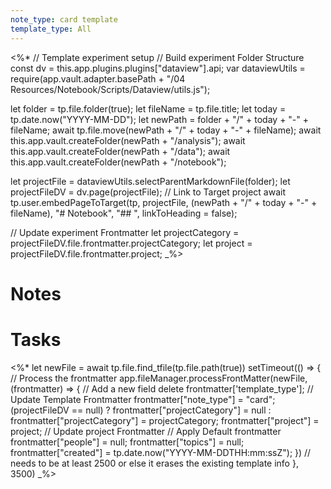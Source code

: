 ```yaml
---
note_type: card template
template_type: All
---
```

<%*
// Template experiment setup 
// Build experiment Folder Structure
const dv = this.app.plugins.plugins["dataview"].api;
var dataviewUtils = require(app.vault.adapter.basePath + "/04 Resources/Notebook/Scripts/Dataview/utils.js");

let folder = tp.file.folder(true);
let fileName = tp.file.title;
let today = tp.date.now("YYYY-MM-DD");
let newPath = folder + "/" + today + "-" + fileName;
await tp.file.move(newPath + "/" + today + "-" + fileName);
await this.app.vault.createFolder(newPath + "/analysis");
await this.app.vault.createFolder(newPath + "/data");
await this.app.vault.createFolder(newPath + "/notebook");

let projectFile = dataviewUtils.selectParentMarkdownFile(folder);
let projectFileDV = dv.page(projectFile);
// Link to Target project
await tp.user.embedPageToTarget(tp, projectFile, (newPath + "/" + today + "-" + fileName), "# Notebook", "## ", linkToHeading = false); 

// Update experiment Frontmatter
let projectCategory = projectFileDV.file.frontmatter.projectCategory;
let project = projectFileDV.file.frontmatter.project;
_%>
# Notes

# Tasks

<%*
  let newFile = await tp.file.find_tfile(tp.file.path(true))
setTimeout(() => {
  // Process the frontmatter
  app.fileManager.processFrontMatter(newFile, (frontmatter) => {
    // Add a new field
		delete frontmatter['template_type'];
		// Update Template Frontmatter
		frontmatter["note_type"] = "card";
		(projectFileDV == null) ? frontmatter["projectCategory"] = null : frontmatter["projectCategory"] = projectCategory;
		frontmatter["project"] = project;
		// Update project Frontmatter
        // Apply Default frontmatter
		frontmatter["people"] = null;
        frontmatter["topics"] = null;
        frontmatter["created"] = tp.date.now("YYYY-MM-DDTHH:mm:ssZ");
  })
  // needs to be at least 2500 or else it erases the existing template info
  }, 3500) _%>